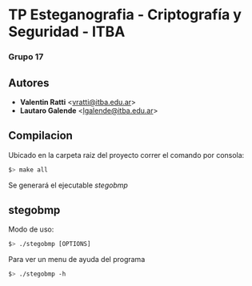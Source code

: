 # TP Esteganografia - Criptografía y Seguridad - ITBA
### Grupo 17

## Autores

- **Valentin Ratti** <<vratti@itba.edu.ar>>
- **Lautaro Galende** <<lgalende@itba.edu.ar>>

## Compilacion
Ubicado en la carpeta raiz del proyecto correr el comando por consola:
````sh
$> make all
````
Se generará el ejecutable _stegobmp_

## stegobmp
Modo de uso:
````sh
$> ./stegobmp [OPTIONS]
````
Para ver un menu de ayuda del programa

````sh
$> ./stegobmp -h
````


